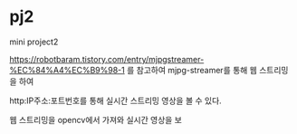 # pj2
mini project2

https://robotbaram.tistory.com/entry/mjpgstreamer-%EC%84%A4%EC%B9%98-1 를 참고하여 mjpg-streamer를 통해 웹 스트리밍을 하여

http:IP주소:포트번호를 통해 실시간 스트리밍 영상을 볼 수 있다. 

웹 스트리밍을 opencv에서 가져와 실시간 영상을 보
